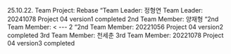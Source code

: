 25.10.22. Team Project: Rebase
“Team Leader: 정형연
Team Leader: 20241078
Project 04 version1 completed
2nd Team Member: 양재형
“2nd Team Member: < --- 2
“2nd Team Member: 20221056
Project 04 version2 completed
3rd Team Member: 천세춘
3rd Team Member: 20221078
Project 04 version3 completed